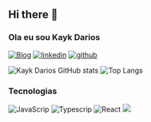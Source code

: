 ## Hi there 👋

### Ola eu sou Kayk Darios 

[![Blog](https://img.shields.io/badge/website-000000?style=for-the-badge&logo=About.me&logoColor=white)](https://portifolio-react-kayk-rios.netlify.app/)
[![linkedin](https://img.shields.io/badge/LinkedIn-0077B5?style=for-the-badge&logo=linkedin&logoColor=white)](https://www.linkedin.com/in/kayk-dario/)
[![github](https://img.shields.io/badge/GitHub-100000?style=for-the-badge&logo=github&logoColor=white)](https://github.com/Kayk-Rios )



![Kayk Darios GitHub stats](https://github-readme-stats.vercel.app/api?username=Kayk-rios&show_icons=true&theme=dark)
![Top Langs](https://github-readme-stats.vercel.app/api/top-langs/?username=anuraghazra&layout=compact)

### Tecnologias

<div> 
<img src="https://img.shields.io/badge/TypeScript-007ACC?style=for-the-badge&logo=typescript&logoColor=white" alt="JavaScrip">
<img src="https://img.shields.io/badge/JavaScript-F7DF1E?style=for-the-badge&logo=javascript&logoColor=black" alt="Typescrip">
<img src="https://img.shields.io/badge/React-20232A?style=for-the-badge&logo=react&logoColor=61DAFB" alt="React">
<img src="https://img.shields.io/badge/Ionic-3880FF?style=for-the-badge&logo=ionic&logoColor=white">
</div>
